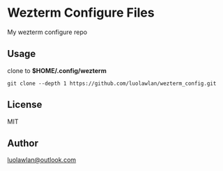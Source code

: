 # Wezterm Configure Files
My wezterm configure repo

## Usage
clone to **$HOME/.config/wezterm**
```git
git clone --depth 1 https://github.com/luolawlan/wezterm_config.git
```
## License
MIT

## Author
luolawlan@outlook.com
